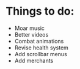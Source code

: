 # Things to do:
- Moar music
- Better videos
- Combat animations
- Revise health system
- Add scrollbar menus
- Add merchants